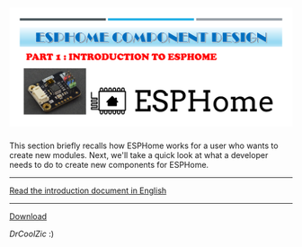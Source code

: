 # ![image](./images/title1.png)

This section briefly recalls how ESPHome works for a user who wants to create new modules.
Next, we'll take a quick look at what a developer needs to do to create new components for ESPHome.
___
[Read the introduction document in English](/Part1-introduction/part1-introduction-US.md)
___
<a href="/Part1-introduction/part1-introduction-FR.pdf" target="_blank" title="Download" download>Download</a>

*DrCoolZic* :)
